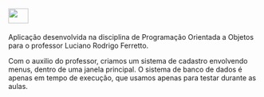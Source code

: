 # <img align="center" height="30" width="40" src="https://camo.githubusercontent.com/20ffa1c9a31e2c991c8b52b0cb7be938de51db4b7a9299658fef28efb0cc845a/68747470733a2f2f63646e2e6a7364656c6976722e6e65742f67682f64657669636f6e732f64657669636f6e2f69636f6e732f6a6176612f6a6176612d6f726967696e616c2e737667" data-canonical-src="https://cdn.jsdelivr.net/gh/devicons/devicon/icons/java/java-original.svg" style="max-width: 100%;">

Aplicação desenvolvida na disciplina de Programação Orientada a Objetos para o professor Luciano Rodrigo Ferretto.


Com o auxilio do professor, criamos um sistema de cadastro envolvendo menus, dentro de uma janela principal.
O sistema de banco de dados é apenas em tempo de execução, que usamos apenas para testar durante as aulas.
